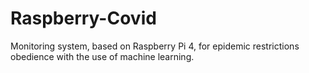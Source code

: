 # Raspberry-Covid
Monitoring system, based on Raspberry Pi 4, for epidemic restrictions obedience with the use of machine learning.
